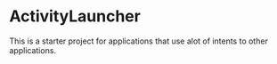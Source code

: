 ActivityLauncher
================

This is a starter project for applications that use alot of intents to other applications.

